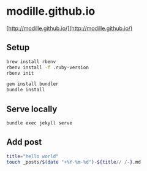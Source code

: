 # modille.github.io

[http://modille.github.io/](http://modille.github.io/)

## Setup

```sh
brew install rbenv
rbenv install -f .ruby-version
rbenv init

gem install bundler
bundle install
```

## Serve locally

```sh
bundle exec jekyll serve
```

## Add post

```sh
title="hello world"
touch _posts/$(date "+%Y-%m-%d")-${title// /-}.md
```
